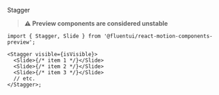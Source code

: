 Stagger

> **⚠️ Preview components are considered unstable**

```tsx
import { Stagger, Slide } from '@fluentui/react-motion-components-preview';

<Stagger visible={isVisible}>
  <Slide>{/* item 1 */}</Slide>
  <Slide>{/* item 2 */}</Slide>
  <Slide>{/* item 3 */}</Slide>
  // etc.
</Stagger>;
```
